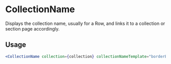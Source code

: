 # CollectionName

Displays the collection name, usually for a Row, and links it to a collection or section page accordingly.

## Usage 

```jsx
<CollectionName collection={collection} collectionNameTemplate="borderBottom">
```

<!-- PROPS -->